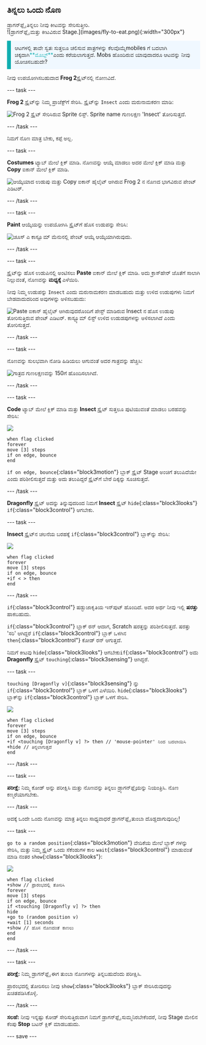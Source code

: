 ## ತಿನ್ನಲು ಒಂದು ನೊಣ

<div style="display: flex; flex-wrap: wrap">
<div style="flex-basis: 200px; flex-grow: 1; margin-right: 15px;">
ಡ್ರಾಗನ್‌ಫ್ಲೈ ತಿನ್ನಲು ನೀವು ಕೀಟವನ್ನು ಸೇರಿಸುತ್ತೀರಿ. 
</div>
<div>
![ಡ್ರಾಗನ್‌ಫ್ಲೈ ಮತ್ತು ಕೀಟವಿರುವ Stage.](images/fly-to-eat.png){:width="300px"}
</div>
</div>

<p style="border-left: solid; border-width:10px; border-color: #0faeb0; background-color: aliceblue; padding: 10px;">
ಆಟಗಳಲ್ಲಿ ತಾವೇ ಸ್ವತಃ ಸುತ್ತಲೂ ಚಲಿಸುವ ಪಾತ್ರಗಳನ್ನು ಕೆಲವೊಮ್ಮೆmobiles ಗೆ ಬದಲಾಗಿ ಚಿಕ್ಕದಾಗಿ<span style="color: #0faeb0">**ಮೊಬ್ಸ್**</span>ಎಂದು ಕರೆಯಲಾಗುತ್ತದೆ. Mobs ಹೊಂದಿರುವ ಯಾವುದಾದರೂ ಆಟವನ್ನು ನೀವು ಯೋಚಿಸಬಹುದೇ?</p>

ನೀವು ಉಪಯೋಗಿಸಬಹುದಾದ **Frog 2**ಸ್ಪ್ರೈಟ್‌ನಲ್ಲಿ ನೋಣವಿದೆ.

--- task ---

**Frog 2** ಸ್ಪ್ರೈಟ್‌ನ್ನು ನಿಮ್ಮ ಪ್ರಾಜೆಕ್ಟ್‌ಗೆ ಸೇರಿಸಿ. ಸ್ಪ್ರೈಟ್‌ನ್ನು `Insect` ಎಂದು ಮರುನಾಮಕರಣ ಮಾಡಿ:

![Frog 2 ಸ್ಪ್ರೈಟ್‌ ಸೇರಿಸಿರುವ Sprite ಲಿಸ್ಟ್. Sprite name‌ ಗುಣಲಕ್ಷಣ 'Insect' ತೋರಿಸುತ್ತದೆ.](images/fly-sprite.png)


--- /task ---

ನಿಮಗೆ ನೊಣ ಮಾತ್ರ ಬೇಕು, ಕಪ್ಪೆ ಅಲ್ಲ.

--- task ---

**Costumes** ಟ್ಯಾಬ್ ಮೇಲೆ ಕ್ಲಿಕ್ ಮಾಡಿ. ನೊಣವನ್ನು ಆಯ್ಕೆ ಮಾಡಲು ಅದರ ಮೇಲೆ ಕ್ಲಿಕ್‌ ಮಾಡಿ ಮತ್ತು **Copy** ಐಕಾನ್‌ ಮೇಲೆ ಕ್ಲಿಕ್‌ ಮಾಡಿ.

![ಆಯ್ಕೆಯಾದ ಉಡುಪು ಮತ್ತು Copy ಐಕಾನ್‌ ಹೈಲೈಟ್‌ ಆಗಿರುವ Frog 2 ನ ನೊಣದ ಭಾಗವಿರುವ ಪೇಂಟ್‌ ಎಡಿಟರ್.](images/copy-fly.png)

--- /task ---

--- task ---

**Paint** ಆಯ್ಕೆಯನ್ನು ಉಪಯೋಗಿಸಿ ಸ್ಪ್ರೈಟ್‌ಗೆ ಹೊಸ ಉಡುಪನ್ನು ಸೇರಿಸಿ:

![ಚೂಸ್‌ ಎ ಕಾಸ್ಟ್ಯೂಮ್‌ ಮೆನುನಲ್ಲಿ ಪೇಂಟ್‌ ಆಯ್ಕೆ ಆಯ್ಕೆಯಾಗಿರುವುದು.](images/paint-sprite.png)

--- /task ---

--- task ---

ಸ್ಪ್ರೈಟ್‌ನ್ನು ಹೊಸ ಉಡುಪಿನಲ್ಲಿ ಅಂಟಿಸಲು **Paste** ಐಕಾನ್‌ ಮೇಲೆ ಕ್ಲಿಕ್‌ ಮಾಡಿ. ಅದು ಕ್ರಾಸ್‌ಹೇರ್‌ ಜೊತೆಗೆ ಸಾಲಾಗಿ ನಿಲ್ಲುವಂತೆ, ನೊಣವನ್ನು **ಮಧ್ಯಕ್ಕೆ** ಎಳೆಯಿರಿ.

ನೀವು ನಿಮ್ಮ ಉಡುಪನ್ನು `Insect` ಎಂದು ಮರುನಾಮಕರಣ ಮಾಡಬಹುದು ಮತ್ತು ಉಳಿದ ಉಡುಪುಗಳು ನಿಮಗೆ ಬೇಡವಾದುದರಿಂದ ಅವುಗಳನ್ನು ಅಳಿಸಬಹುದು:

![Paste ಐಕಾನ್‌ ಹೈಲೈಟ್‌ ಆಗಿರುವುದರೊಂದಿಗೆ ಪೇಸ್ಟ್‌ ಮಾಡಿರುವ Insect ನ ಹೊಸ ಉಡುಪು ತೋರಿಸುತ್ತಿರುವ ಪೇಂಟ್‌ ಎಡಿಟರ್. ಕಾಸ್ಟ್ಯೂಮ್‌ ಲಿಸ್ಟ್‌ ಉಳಿದ ಉಡುಡಪುಗಳನ್ನು ಅಳಿಸಲಾಗಿದೆ ಎಂದು ತೋರಿಸುತ್ತದೆ.](images/fly-costume.png)

--- /task ---

--- task ---

ನೊಣವನ್ನು ಸುಲಭವಾಗಿ ನೋಡಿ ಹಿಡಿಯಲು ಆಗುವಂತೆ ಅದರ ಗಾತ್ರವನ್ನು ಹೆಚ್ಚಿಸಿ:

![ಗಾತ್ರದ ಗುಣಲಕ್ಷಣವನ್ನು 150ಗೆ ಹೊಂದಿಸಲಾಗಿದೆ.](images/fly-size.png)

--- /task ---

--- task ---

**Code** ಟ್ಯಾಬ್‌ ಮೇಲೆ ಕ್ಲಿಕ್‌ ಮಾಡಿ ಮತ್ತು **Insect** ಸ್ಪ್ರೈಟ್‌ ಸುತ್ತಲೂ ಪುಟಿಯುವಂತೆ ಮಾಡಲು ಬರಹವನ್ನು ಸೇರಿಸಿ:

![](images/fly-icon.png)

```blocks3
when flag clicked
forever
move [3] steps
if on edge, bounce
end
```

`if on edge, bounce`{:class="block3motion"} ಬ್ಲಾಕ್‌ ಸ್ಪ್ರೈಟ್‌ Stage ಅಂಚಿಗೆ ತಲುಪಿದೆಯೇ ಎಂದು ಪರಿಶೀಲಿಸುತ್ತದೆ ಮತ್ತು ಅದು ತಲುಪಿದ್ದರೆ ಸ್ಪ್ರೈಟ್‌ಗೆ ಬೇರೆ ದಿಕ್ಕನ್ನು ಸೂಚಿಸುತ್ತದೆ.

--- /task ---

**Dragonfly** ಸ್ಪ್ರೈಟ್‌ ಅದನ್ನು ತಿನ್ನುವುದರಿಂದ ನಿಮಗೆ **Insect** ಸ್ಪ್ರೈಟ್ `hide`{:class="block3looks"} `if`{:class="block3control"}‌ ಆಗಬೇಕು.

--- task ---

**Insect** ಸ್ಪ್ರೈಟ್‌ನ ಚಲನೆಯ ಬರಹಕ್ಕೆ `if`{:class="block3control"} ಬ್ಲಾಕ್‌ನ್ನು ಸೇರಿಸಿ:

![](images/fly-icon.png)

```blocks3
when flag clicked
forever
move [3] steps
if on edge, bounce
+if < > then 
end
```
--- /task ---

`if`{:class="block3control"} ಷಡ್ಭುಜಾಕೃತಿಯ ಇನ್‌ಪುಟ್‌ ಹೊಂದಿದೆ. ಅದರ ಅರ್ಥ ನೀವು ಇಲ್ಲಿ **ಷರತ್ತು** ಹಾಕಬಹುದು.

`if`{:class="block3control"} ಬ್ಲಾಕ್‌ ರನ್‌ ಆದಾಗ, Scratch ಷರತ್ತನ್ನು ಪರಿಶೀಲಿಸುತ್ತದೆ. ಷರತ್ತು 'ಸರಿ' ಆಗಿದ್ದರೆ `if`{:class="block3control"} ಬ್ಲಾಕ್‌ ಒಳಗಿನ `then`{:class="block3control"} ಕೋಡ್‌ ರನ್‌ ಆಗುತ್ತದೆ.

ನಿಮಗೆ ಕೀಟವು `hide`{:class="block3looks"} ಆಗಬೇಕು`if`{:class="block3control"} ಅದು **Dragonfly** ಸ್ಪ್ರೈಟ್ `touching`{:class="block3sensing"}‌ ಆಗಿದ್ದರೆ.

--- task ---

`touching [Dragonfly v]`{:class="block3sensing"} ನ್ನು `if`{:class="block3control"} ಬ್ಲಾಕ್‌ ಒಳಗೆ ಎಳೆಯಿರಿ. `hide`{:class="block3looks"} ಬ್ಲಾಕ್‌ನ್ನು `if`{:class="block3control"} ಬ್ಲಾಕ್‌ ಒಳಗೆ ಸೇರಿಸಿ.

![](images/fly-icon.png)

```blocks3
when flag clicked
forever
move [3] steps
if on edge, bounce
+if <touching [Dragonfly v] ?> then // 'mouse-pointer' ನಿಂದ ಬದಲಾಯಿಸಿ
+hide // ತಿನ್ನಲಾಗುತ್ತದೆ
end
```

--- /task ---

--- task ---

**ಪರೀಕ್ಷೆ:** ನಿಮ್ಮ ಕೋಡ್ ಅನ್ನು ಪರೀಕ್ಷಿಸಿ ಮತ್ತು ನೊಣವನ್ನು ತಿನ್ನಲು ಡ್ರ್ಯಾಗನ್‌ಫ್ಲೈಯನ್ನು ನಿಯಂತ್ರಿಸಿ. ನೊಣ ಕಣ್ಮರೆಯಾಗಬೇಕು.

--- /task ---

ಅದಕ್ಕೆ ಒಂದೇ ಒಂದು ನೊಣವನ್ನು ಮಾತ್ರ ತಿನ್ನಲು ಸಾಧ್ಯವಾಧರೆ ಡ್ರಾಗನ್‌ಫ್ಲೈ ತುಂಬಾ ದೊಡ್ಡದಾಗುವುದಿಲ್ಲ!

--- task ---

`go to a random position`{:class="block3motion"} ವೇದಿಕೆಯ ಮೇಲೆ ಬ್ಲಾಕ್ ಗಳನ್ನು ಸೇರಿಸಿ, ಮತ್ತು ನಿಮ್ಮ ಸ್ಪ್ರೈಟ್‌ ಒಂದು ಸೆಕೆಂಡುಗಳ ಕಾಲ `wait`{:class="block3control"} ಮಾಡುವಂತೆ ಮಾಡಿ ನಂತರ `show`{:class="block3looks"}:

![](images/fly-icon.png)

```blocks3
when flag clicked
+show // ಪ್ರಾರಂಭದಲ್ಲಿ ತೋರಿಸಿ
forever
move [3] steps
if on edge, bounce
if <touching [Dragonfly v] ?> then
hide
+go to (random position v)
+wait [1] seconds
+show // ಹೊಸ ನೊಣದಂತೆ ಕಾಣಲು
end
end
```

--- /task ---

--- task ---

**ಪರೀಕ್ಷೆ:** ನಿಮ್ಮ ಡ್ರಾಗನ್‌ಫ್ಲೈ ಈಗ ತುಂಬಾ ನೊಣಗಳನ್ನು ತಿನ್ನಬಹುದೆಂದು ಪರೀಕ್ಷಿಸಿ.

ಪ್ರಾರಂಭದಲ್ಲಿ ತೋರಿಸಲು ನೀವು `show`{:class="block3looks"} ಬ್ಲಾಕ್‌ ಸೇರಿಸಿರುವುದನ್ನು ಖಚಿತಪಡಿಸಿಕೊಳ್ಳಿ.

--- /task ---

**ಸಲಹೆ:** ನೀವು ಇನ್ನಷ್ಟು ಕೋಡ್‌ ಸೇರಿಸುತ್ತಿರುವಾಗ ನಿಮಗೆ ಡ್ರಾಗನ್‌ಫ್ಲೈ ಸುಮ್ಮನಿರಬೇಕೆಂದರೆ, ನೀವು Stage ಮೇಲಿನ ಕೆಂಪು **Stop** ಬಟನ್‌ ಕ್ಲಿಕ್‌ ಮಾಡಬಹುದು.

--- save ---
